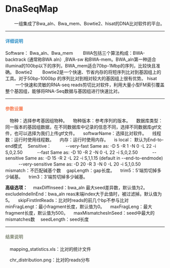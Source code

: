 # DnaSeqMap
　　一组集成了Bwa_aln、Bwa_mem、Bowtie2、hisat的DNA比对软件的平台。
 ***
#### **<span class="glyphicon glyphicon-tags" aria-hidden="true" style="color:#3090C7"></span></i><span style="color:#3090C7"> 详细说明**
Software：
Bwa_aln、Bwa_mem
　　BWA包括三个算法构成：BWA-backtrack (通常称BWA aln）,BWA-sw 和BWA-mem。BWA_aln第一种适合illumina的100bp以下的序列，BWA_mem适合70bp-1Mbp的序列，比较快且准确。
Bowtie2
　　Bowtie2是一个快速、节省内存的将短序列比对到基因组上的工具。对于50bp-1000bp 的序列比对到相对较大的基因组上很有优势。
hisat
　　 一个快速和灵敏的RNA-seq reads剪切比对软件，利用大量小型FM索引覆盖整个基因组，能够将RNA-Seq数据与基因组进行快速比对。
 ***
#### **<i class="fa fa-cog" aria-hidden="true" style="color:#F88158"></i> <span style="color:#F88158">参数设置**
　<label id='species'>物种：</label>选择参考基因组物种。
　<label id='speciesVersion'>物种版本：</label>参考序列的版本。
　<label id='dbType'>数据库类型：</label>同一版本的基因组数据，在不同数据库中记录的信息不同，选择不同数据库gtf文件，也可以选择为我们上传gtf文件。
　<label id='software'>softwarName：</label>选择比对软件。
　<label id='threadNum'>线程数：</label>运行时使用线程数。
　<label id='memory'>内存：</label>运行时使用内存。
　<label id='isLocal'>is local：</label> 默认为End-to-end模式
　<label id='sensitive'>Sensitive：</label>
　　　--very-fast	Same as: -D 5 -R 1 -N 0 -L 22 -i S,0,2.50
　　　--fast	Same as: -D 10 -R 2 -N 0 -L 22 -i S,0,2.50
　　　--sensitive	Same as: -D 15 -R 2 -L 22 -i S,1,1.15 (default in --end-to-endmode)
　　　--very-sensitive	Same as: -D 20 -R 3 -N 0 -L 20 -i S,1,0.50
　<label id='mismatch'>mismatch：</label>不匹配碱基个数
　<label id='gapLength'>gapLength：</label>gap长度。
　<label id='trim5'>trim5：</label>5’端剪切掉多少碱基。
　<label id='trim3'>trim3：</label>3’端剪切掉多少碱基。

**高级选项：**
　<label id='maxDiffInSeed'>maxDiffInseed：</label>bwa_aln 最大seed差异数，默认值为2。
　<label id='excludeIndelInEnd'>excludeIndelInEnd：</label>bwa_aln reas末端index大于此值时，被过滤掉。默认值为5。
　<label id='skipFirstIntReads'>skipFirstIntReads：</label>比对时reads的前几个bp不参与比对
　<label id='minFragLength'>minFragLengt：</label>最小fragment长度，默认值为0。
　<label id='maxFragLength'>maxFragLeng：</label>最大fragment长度，默认值为500。
　<label id='maxMismatchesInSeed'>maxMismatchesInSeed：</label>seed中最大的mismatches数
　<label id='seedLength'>seedLength：</label>seed长度
　
***
#### **<i class="fa fa-file-text" aria-hidden="true" style="color:#848b79"></i><span style="color:#848b79"> 结果说明**
　mapping_statistics.xls：比对的统计文件
<div style="text-align:center"><img data-src="1.png" width="450px" ></img>
</div>
　chr_distribution.png：比对的reads分布
<div style="text-align:center"><img data-src="2.png" width="600px"></img>
</div>